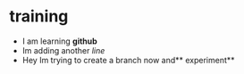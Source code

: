 # training
- I am learning **github**
- Im adding another _line_
- Hey Im trying to create a branch now and** experiment**

